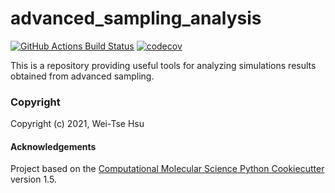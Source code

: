 advanced_sampling_analysis
==============================
[//]: # (Badges)
[![GitHub Actions Build Status](https://github.com/REPLACE_WITH_OWNER_ACCOUNT/advanced_sampling_analysis/workflows/CI/badge.svg)](https://github.com/REPLACE_WITH_OWNER_ACCOUNT/advanced_sampling_analysis/actions?query=workflow%3ACI)
[![codecov](https://codecov.io/gh/REPLACE_WITH_OWNER_ACCOUNT/advanced_sampling_analysis/branch/master/graph/badge.svg)](https://codecov.io/gh/REPLACE_WITH_OWNER_ACCOUNT/advanced_sampling_analysis/branch/master)


This is a repository providing useful tools for analyzing simulations results obtained from advanced sampling. 

### Copyright

Copyright (c) 2021, Wei-Tse Hsu


#### Acknowledgements
 
Project based on the 
[Computational Molecular Science Python Cookiecutter](https://github.com/molssi/cookiecutter-cms) version 1.5.
